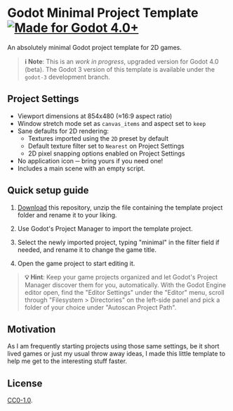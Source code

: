 # Godot Minimal Project Template [![Made for Godot 4.0+][badge]][godot]

An absolutely minimal Godot project template for 2D games.

>   **ℹ Note**: This is an _work in progress_, upgraded version for Godot 4.0
    (beta). The Godot 3 version of this template is available under the
    `godot-3` development branch.


## Project Settings

-   Viewport dimensions at 854x480 (≈16:9 aspect ratio)
-   Window stretch mode set as `canvas_items` and aspect set to `keep`
-   Sane defaults for 2D rendering:
    -   Textures imported using the `2D` preset by default
    -   Default texture filter set to `Nearest` on Project Settings
    -   2D pixel snapping options enabled on Project Settings
-   No application icon ─ bring yours if you need one!
-   Includes a main scene with an empty script.


## Quick setup guide

1.  [Download][download] this repository, unzip the file containing the
    template project folder and rename it to your liking.

2.  Use Godot's Project Manager to import the template project.

3.  Select the newly imported project, typing "minimal" in the filter field if
    needed, and rename it to change the game title.

4.  Open the game project to start editing it.

>   **💡 Hint**: Keep your game projects organized and let Godot's Project
    Manager discover them for you, automatically. With the Godot Engine editor
    open, find the "Editor Settings" under the "Editor" menu, scroll through
    "Filesystem > Directories" on the left-side panel and pick a folder of your
    choice under "Autoscan Project Path".


## Motivation

As I am frequently starting projects using those same settings, be it short
lived games or just my usual throw away ideas, I made this little template to
help me get to the interesting stuff faster.


## License

[CC0-1.0](LICENSE.md).


[godot]: https://godotengine.org/
[badge]: https://flat.badgen.net/badge/made%20for/Godot%204.0%2b/478cbf
[download]: https://github.com/MCMLXXXV/godot-minimal-template/archive/refs/heads/main.zip
